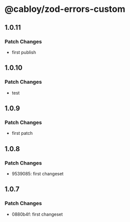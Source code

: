 # @cabloy/zod-errors-custom

## 1.0.11

### Patch Changes

- first publish

## 1.0.10

### Patch Changes

- test

## 1.0.9

### Patch Changes

- first patch

## 1.0.8

### Patch Changes

- 9539085: first changeset

## 1.0.7

### Patch Changes

- 0880b4f: first changeset

